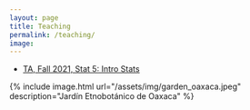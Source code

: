 ```yaml
---
layout: page
title: Teaching
permalink: /teaching/
image:
---
```


* [TA, Fall 2021, Stat 5: Intro Stats](/2021/09/05/stat5-f21/)

{% include image.html url="/assets/img/garden_oaxaca.jpeg" description="Jardín Etnobotánico de Oaxaca" %}
